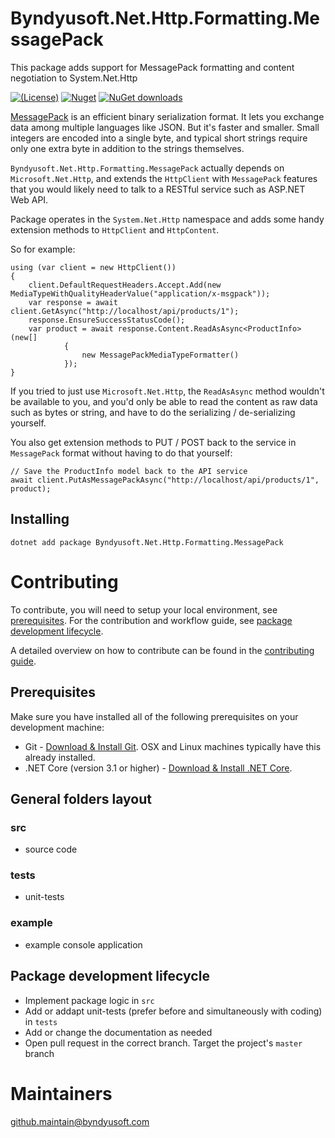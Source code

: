 # Byndyusoft.Net.Http.Formatting.MessagePack
This package adds support for MessagePack formatting and content negotiation to System.Net.Http

[![(License)](https://img.shields.io/github/license/Byndyusoft/Byndyusoft.Net.Http.Formatting.MessagePack.svg)](LICENSE.txt)
[![Nuget](http://img.shields.io/nuget/v/Byndyusoft.Net.Http.Formatting.MessagePack.svg?maxAge=10800)](https://www.nuget.org/packages/Byndyusoft.Net.Http.Formatting.MessagePack/) [![NuGet downloads](https://img.shields.io/nuget/dt/Byndyusoft.Net.Http.Formatting.MessagePack.svg)](https://www.nuget.org/packages/Byndyusoft.Net.Http.Formatting.MessagePack/) 

[MessagePack](https://www.nuget.org/packages/MessagePack/) is an efficient binary serialization format. It lets you exchange data among multiple languages like JSON. But it's faster and smaller. 
Small integers are encoded into a single byte, and typical short strings require only one extra byte in addition to the strings themselves.

```Byndyusoft.Net.Http.Formatting.MessagePack``` actually depends on ```Microsoft.Net.Http```, and extends the ```HttpClient``` with ```MessagePack```
features that you would likely need to talk to a RESTful service such as ASP.NET Web API.

Package operates in the ```System.Net.Http``` namespace and adds some handy extension methods to ```HttpClient``` and ```HttpContent```.

So for example:

```
using (var client = new HttpClient())
{
    client.DefaultRequestHeaders.Accept.Add(new MediaTypeWithQualityHeaderValue("application/x-msgpack"));
    var response = await client.GetAsync("http://localhost/api/products/1");
    response.EnsureSuccessStatusCode();
    var product = await response.Content.ReadAsAsync<ProductInfo>(new[]
            {
                new MessagePackMediaTypeFormatter()
            });
}
```

If you tried to just use ```Microsoft.Net.Http```, the ```ReadAsAsync``` method wouldn't be available to you, and you'd only be able to read the content 
as raw data such as bytes or string, and have to do the serializing / de-serializing yourself.

You also get extension methods to PUT / POST back to the service in ```MessagePack``` format without having to do that yourself:

```
// Save the ProductInfo model back to the API service
await client.PutAsMessagePackAsync("http://localhost/api/products/1", product);
```

## Installing

```shell
dotnet add package Byndyusoft.Net.Http.Formatting.MessagePack
```

# Contributing

To contribute, you will need to setup your local environment, see [prerequisites](#prerequisites). For the contribution and workflow guide, see [package development lifecycle](#package-development-lifecycle).

A detailed overview on how to contribute can be found in the [contributing guide](CONTRIBUTING.md).

## Prerequisites

Make sure you have installed all of the following prerequisites on your development machine:

- Git - [Download & Install Git](https://git-scm.com/downloads). OSX and Linux machines typically have this already installed.
- .NET Core (version 3.1 or higher) - [Download & Install .NET Core](https://dotnet.microsoft.com/download/dotnet-core/3.0).

## General folders layout

### src
- source code

### tests

- unit-tests

### example

- example console application

## Package development lifecycle

- Implement package logic in `src`
- Add or addapt unit-tests (prefer before and simultaneously with coding) in `tests`
- Add or change the documentation as needed
- Open pull request in the correct branch. Target the project's `master` branch

# Maintainers

[github.maintain@byndyusoft.com](mailto:github.maintain@byndyusoft.com)